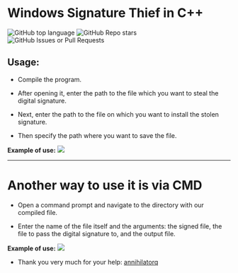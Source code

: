 # Windows Signature Thief in C++

![GitHub top language](https://img.shields.io/github/languages/top/shawtyknowmyname/signature_thief)
![GitHub Repo stars](https://img.shields.io/github/stars/shawtyknowmyname/signature_thief)
![GitHub Issues or Pull Requests](https://img.shields.io/github/issues/shawtyknowmyname/signature_thief) 
## Usage:
- Compile the program.

- After opening it, enter the path to the file which you want to steal the digital signature.

- Next, enter the path to the file on which you want to install the stolen signature.

- Then specify the path where you want to save the file.

**Example of use:**
![](https://i.imgur.com/hjeMOfP.png)

---

# Another way to use it is via CMD
- Open a command prompt and navigate to the directory with our compiled file. 

- Enter the name of the file itself and the arguments: the signed file, the file to pass the digital signature to, and the output file. 

**Example of use:**
![](https://i.imgur.com/WE2P8Z5.png)

- Thank you very much for your help: [annihilatorq](https://github.com/annihilatorq)

